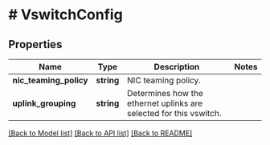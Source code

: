 # # VswitchConfig

## Properties

Name | Type | Description | Notes
------------ | ------------- | ------------- | -------------
**nic_teaming_policy** | **string** | NIC teaming policy. |
**uplink_grouping** | **string** | Determines how the ethernet uplinks are selected for this vswitch. |

[[Back to Model list]](../../README.md#models) [[Back to API list]](../../README.md#endpoints) [[Back to README]](../../README.md)
